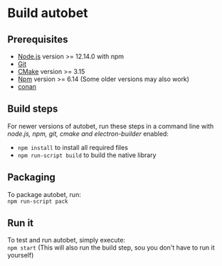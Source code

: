 # Build autobet

## Prerequisites
* [Node.js](https://nodejs.org/en/) version >= 12.14.0 with npm
* [Git](https://git-scm.com/)
* [CMake](https://cmake.org/download/) version >= 3.15
* [Npm](https://www.npmjs.com/get-npm) version >= 6.14 (Some older versions may also work)
* [conan](https://conan.io/downloads.html)

## Build steps
For newer versions of autobet, run these steps in a command line with 
*node.js, npm, git, cmake and electron-builder* enabled:
* ``npm install`` to install all required files
* ``npm run-script build`` to build the native library

## Packaging
To package autobet, run:<br>
``npm run-script pack``

## Run it
To test and run autobet, simply execute:<br>
``npm start`` (This will also run the build step, sou you don't have to run it yourself)
